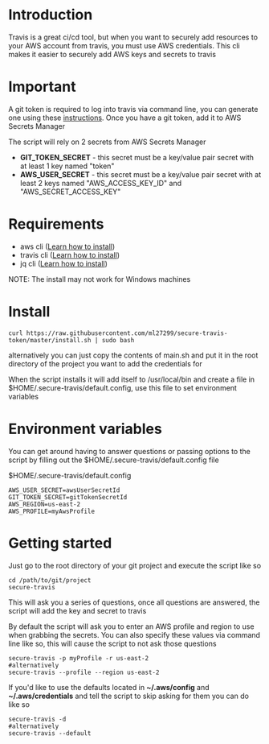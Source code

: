 # Introduction

Travis is a great ci/cd tool, but when you want to securely add resources to your AWS account from travis, you must use AWS credentials. 
This cli makes it easier to securely add AWS keys and secrets to travis

# Important
A git token is required to log into travis via command line, you can generate one using these [instructions]( https://help.github.com/en/github/authenticating-to-github/creating-a-personal-access-token-for-the-command-line). 
Once you have a git token, add it to AWS Secrets Manager

The script will rely on 2 secrets from AWS Secrets Manager
- **GIT_TOKEN_SECRET** - this secret must be a key/value pair secret with at least 1 key named "token"
- **AWS_USER_SECRET** - this secret must be a key/value pair secret with at least 2 keys named "AWS_ACCESS_KEY_ID" and "AWS_SECRET_ACCESS_KEY"

# Requirements
- aws cli ([Learn how to install](https://docs.aws.amazon.com/cli/latest/userguide/cli-chap-install.html)) 
- travis cli ([Learn how to install](https://github.com/travis-ci/travis.rb#installation))
- jq cli ([Learn how to install](https://stedolan.github.io/jq/download/))

NOTE:
The install may not work for Windows machines

# Install
```shell script
curl https://raw.githubusercontent.com/ml27299/secure-travis-token/master/install.sh | sudo bash
```
alternatively you can just copy the contents of main.sh and put it in the root directory of the project you want to add the credentials for

When the script installs it will add itself to /usr/local/bin and create a file in $HOME/.secure-travis/default.config, use this file to set environment variables

# Environment variables
You can get around having to answer questions or passing options to the script by filling out the $HOME/.secure-travis/default.config file

$HOME/.secure-travis/default.config
```editorconfig
AWS_USER_SECRET=awsUserSecretId
GIT_TOKEN_SECRET=gitTokenSecretId
AWS_REGION=us-east-2
AWS_PROFILE=myAwsProfile
```

# Getting started
Just go to the root directory of your git project and execute the script like so
```shell script
cd /path/to/git/project
secure-travis
```
This will ask you a series of questions, once all questions are answered, the script will add the key and secret to travis

By default the script will ask you to enter an AWS profile and region to use when grabbing the secrets. You can also specify these values via command line like so, this will cause the script to not ask those questions
```shell script
secure-travis -p myProfile -r us-east-2
#alternatively
secure-travis --profile --region us-east-2
```

If you'd like to use the defaults located in **~/.aws/config** and **~/.aws/credentials** and tell the script to skip asking for them you can do like so
```shell script
secure-travis -d
#alternatively
secure-travis --default
```
